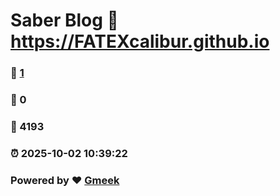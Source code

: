 # Saber Blog :link: https://FATEXcalibur.github.io 
### :page_facing_up: [1](https://FATEXcalibur.github.io/tag.html) 
### :speech_balloon: 0 
### :hibiscus: 4193 
### :alarm_clock: 2025-10-02 10:39:22 
### Powered by :heart: [Gmeek](https://github.com/Meekdai/Gmeek)
